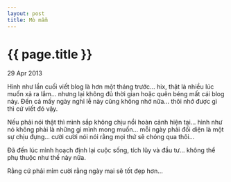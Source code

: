 ```yaml
---
layout: post
title: Mò mẫm
---
```


{{ page.title }}
================

<p class="meta">29 Apr 2013</p>

Hình như lần cuối viết blog là hơn một tháng trước... hix, thật là nhiều lúc muốn xả ra lắm... nhưng lại không đủ thời gian hoặc quên béng mất cái blog này. Đến cả mấy ngày nghỉ lễ này cũng không nhớ nữa... thôi nhớ được gì thì cứ viết đó vậy.

Nếu phải nói thật thì mình sắp không chịu nổi hoàn cảnh hiện tại... hình như nó không phải là những gì mình mong muốn... mỗi ngày phải đối diện là một sự chịu đựng... cười cười nói nói rằng mọi thứ sẽ chóng qua thôi...

Đã đến lúc mình hoạch định lại cuộc sống, tích lũy và đầu tư... không thể phụ thuộc như thế này nữa.

Rằng cứ phải mỉm cười rằng ngày mai sẽ tốt đẹp hơn...